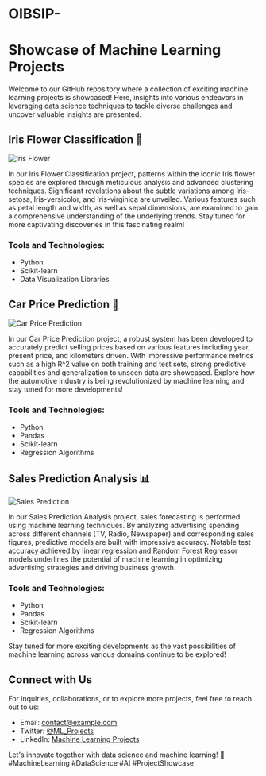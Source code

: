 # OIBSIP-
# Showcase of Machine Learning Projects

Welcome to our GitHub repository where a collection of exciting machine learning projects is showcased! Here, insights into various endeavors in leveraging data science techniques to tackle diverse challenges and uncover valuable insights are presented.

## Iris Flower Classification 🌸

![Iris Flower](https://example.com/iris_flower_image.jpg)

In our Iris Flower Classification project, patterns within the iconic Iris flower species are explored through meticulous analysis and advanced clustering techniques. Significant revelations about the subtle variations among Iris-setosa, Iris-versicolor, and Iris-virginica are unveiled. Various features such as petal length and width, as well as sepal dimensions, are examined to gain a comprehensive understanding of the underlying trends. Stay tuned for more captivating discoveries in this fascinating realm!

### Tools and Technologies:
- Python
- Scikit-learn
- Data Visualization Libraries

## Car Price Prediction 🚗

![Car Price Prediction](https://example.com/car_price_prediction_image.jpg)

In our Car Price Prediction project, a robust system has been developed to accurately predict selling prices based on various features including year, present price, and kilometers driven. With impressive performance metrics such as a high R^2 value on both training and test sets, strong predictive capabilities and generalization to unseen data are showcased. Explore how the automotive industry is being revolutionized by machine learning and stay tuned for more developments!

### Tools and Technologies:
- Python
- Pandas
- Scikit-learn
- Regression Algorithms

## Sales Prediction Analysis 📊

![Sales Prediction](https://example.com/sales_prediction_image.jpg)

In our Sales Prediction Analysis project, sales forecasting is performed using machine learning techniques. By analyzing advertising spending across different channels (TV, Radio, Newspaper) and corresponding sales figures, predictive models are built with impressive accuracy. Notable test accuracy achieved by linear regression and Random Forest Regressor models underlines the potential of machine learning in optimizing advertising strategies and driving business growth.

### Tools and Technologies:
- Python
- Pandas
- Scikit-learn
- Regression Algorithms

Stay tuned for more exciting developments as the vast possibilities of machine learning across various domains continue to be explored!

## Connect with Us

For inquiries, collaborations, or to explore more projects, feel free to reach out to us:

- Email: contact@example.com
- Twitter: [@ML_Projects](https://twitter.com/ML_Projects)
- LinkedIn: [Machine Learning Projects](https://www.linkedin.com/company/ml-projects)

Let's innovate together with data science and machine learning! 🌟 #MachineLearning #DataScience #AI #ProjectShowcase
